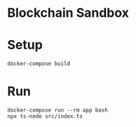 # Blockchain Sandbox

# Setup

```
docker-compose build
```

# Run

```
docker-compose run --rm app bash
npx ts-node src/index.ts
```
